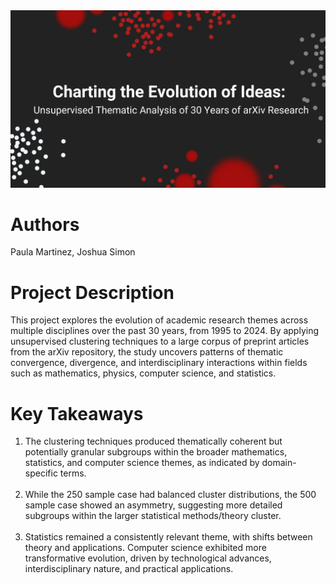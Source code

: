 <img src="title.png">

<h1>Authors</h1>
Paula Martinez, Joshua Simon

<h1>Project Description</h1>
This project explores the evolution of academic research themes across multiple disciplines over the past 30 years, from 1995 to 2024. By applying unsupervised clustering techniques to a large corpus of preprint articles from the arXiv repository, the study uncovers patterns of thematic convergence, divergence, and interdisciplinary interactions within fields such as mathematics, physics, computer science, and statistics.

<h1>Key Takeaways</h1>
<ol>
  <li>The clustering techniques produced thematically coherent but potentially granular subgroups within the broader mathematics, statistics, and computer science themes, as indicated by domain-specific terms.</li><br>
  <li>While the 250 sample case had balanced cluster distributions, the 500 sample case showed an asymmetry, suggesting more detailed subgroups within the larger statistical methods/theory cluster.</li><br>
  <li>Statistics remained a consistently relevant theme, with shifts between theory and applications. Computer science exhibited more transformative evolution, driven by technological advances, interdisciplinary nature, and practical applications.</li>
</ol>
